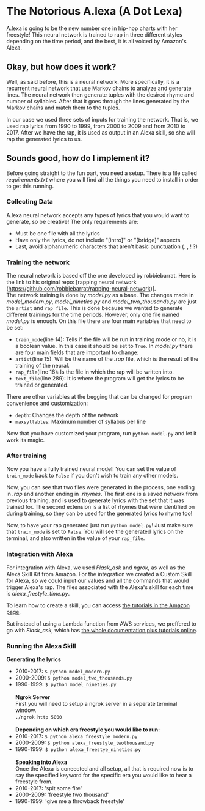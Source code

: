 # The Notorious A.lexa (A Dot Lexa)

A.lexa is going to be the new number one in hip-hop charts with her freestyle! This neural network is trained to rap in three different styles depending on the time period, and the best, it is all voiced by Amazon's Alexa.

## Okay, but how does it work?
Well, as said before, this is a neural network. More specifically, it is a recurrent neural network that use Markov chains to analyze and generate lines. The neural network then generate tuples with the desired rhyme and number of syllables. After that it goes through the lines generated by the Markov chains and match them to the tuples.

In our case we used three sets of inputs for training the network. That is, we used rap lyrics from 1990 to 1999, from 2000 to 2009 and from 2010 to 2017. After we have the rap, it is used as output in an Alexa skill, so she will rap the generated lyrics to us.

## Sounds good, how do I implement it?
Before going straight to the fun part, you need a setup.
There is a file called *requirements.txt* where you will find all the things you need to install in order to get this running.

### Collecting Data
A.lexa neural network accepts any types of lyrics that you would want to generate, so be creative!
The only requirements are:
- Must be one file with all the lyrics
- Have only the lyrics, do not include "[intro]" or "[bridge]" aspects
- Last, avoid alphanumeric characters that aren't basic punctuation (. , ! ?)

### Training the network
The neural network is based off the one developed by robbiebarrat. Here is the link to his original repo: [rapping neural network (https://github.com/robbiebarrat/rapping-neural-network)].</br>The network training is done by *model.py* as a base. The changes made in *model_modern.py*, *model_nineties.py* and *model_two_thousands.py* are just the `artist` and `rap_file`. This is done because we wanted to generate different trainings for the time periods. However, only one file named *model.py* is enough. On this file there are four main variables that need to be set:
- `train_mode`(line 14): Tells if the file will be run in training mode or no, it is a boolean value. In this case it should be set to `True`.
In *model.py* there are four main fields that are important to change:
- `artist`(line 15): Will be the name of the *.rap* file, which is the result of the training of the neural.
- `rap_file`(line 16): Is the file in which the rap will be written into.
- `text_file`(line 289): It is where the program will get the lyrics to be trained or generated.

There are other variables at the begging that can be changed for program convenience and customization:
- `depth`: Changes the depth of the network
- `maxsyllables`: Maximum number of syllabus per line

Now that you have customized your program, run `python model.py` and let it work its magic.

### After training
Now you have a fully trained neural model! You can set the value of `train_mode` back to `False` if you don't wish to train any other models.

Now, you can see that two files were generated in the process, one ending in *.rap* and another ending in *.rhymes*. The first one is a saved network from previous training, and is used to generate lyrics with the set that it was trained for. The second extension is a list of rhymes that were identified on during training, so they can be used for the generated lyrics to rhyme too!

Now, to have your rap generated just run `python model.py`! Just make sure that `train_mode` is set to `False`. You will see the generated lyrics on the terminal, and also written in the value of your `rap_file`.

### Integration with Alexa
For integration with Alexa, we used *Flask_ask* and *ngrok*, as well as the Alexa Skill Kit from Amazon.
For the integration we created a Custom Skill for Alexa, so we could input our values and all the commands that would trigger Alexa's rap. The files associated with the Alexa's skill for each time is *alexa_frestyle_time.py*.

To learn how to create a skill, you can access [the tutorials in the Amazon page](https://developer.amazon.com/alexa-skills-kit/tutorials/).

But instead of using a Lambda function from AWS services, we preffered to go with *Flask_ask*, which has [the whole documentation plus tutorials online](https://github.com/johnwheeler/flask-ask).

### Running the Alexa Skill
**Generating the lyrics**</br>
* 2010-2017: `$ python model_modern.py`</br>
* 2000-2009: `$ python model_two_thousands.py`</br>
* 1990-1999: `$ python model_nineties.py`
</br></br>
**Ngrok Server**</br>
First you will need to setup a ngrok server in a seperate terminal window.</br>
`./ngrok http 5000`</br></br>
**Depending on which era freestyle you would like to run:**</br>
* 2010-2017: `$ python alexa_freestyle_modern.py`</br>
* 2000-2009: `$ python alexa_freestyle_twothousand.py`</br>
* 1990-1999: `$ python alexa_freestye_nineties.py`
</br></br>
**Speaking into Alexa**</br>
Once the Alexa is coneected and all setup, all that is required now is to say the specified keyword for the specific era you would like to hear a freestyle from.</br>
* 2010-2017: 'spit some fire'</br>
* 2000-2009: 'freestyle two thousand'</br>
* 1990-1999: 'give me a throwback freestyle'
